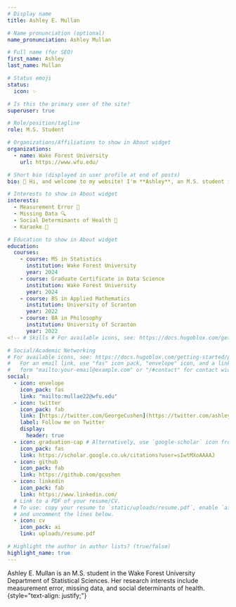 ```yaml
---
# Display name
title: Ashley E. Mullan

# Name pronunciation (optional)
name_pronunciation: Ashley Mullan

# Full name (for SEO)
first_name: Ashley
last_name: Mullan

# Status emoji
status:
  icon: ✨

# Is this the primary user of the site?
superuser: true

# Role/position/tagline
role: M.S. Student

# Organizations/Affiliations to show in About widget
organizations:
  - name: Wake Forest University
    url: https://www.wfu.edu/

# Short bio (displayed in user profile at end of posts)
bio: 👋 Hi, and welcome to my website! I'm **Ashley**, an M.S. student in the [Department of Statistical Sciences](https://stats.wfu.edu/) at Wake Forest University. I currently work with [Dr. Sarah Lotspeich](https://www.sarahlotspeich.com/) on methods to handle measurement error and their exciting applications to the study of local food access. I 💖 working with data and talking about sitcoms and romcoms, sometimes even [at the same time](https://drive.google.com/file/d/1bRwA-At8TQ853uAKEudn6Ol84eFd4LJp/view?usp=sharing)!

# Interests to show in About widget
interests:
  - Measurement Error 📏
  - Missing Data 🔍
  - Social Determinants of Health 🍎
  - Karaoke 🎤

# Education to show in About widget
education:
  courses:
    - course: MS in Statistics
      institution: Wake Forest University
      year: 2024
    - course: Graduate Certificate in Data Science
      institution: Wake Forest University
      year: 2024
    - course: BS in Applied Mathematics
      institution: University of Scranton
      year: 2022
    - course: BA in Philosophy
      institution: University of Scranton
      year: 2022
<!-- # Skills # For available icons, see: https://docs.hugoblox.com/getting-started/page-builder/#icons skills: - name: Technical items: - name: Python description: '' percent: 80 icon: python icon_pack: fab - name: Data Science description: '' percent: 100 icon: chart-line icon_pack: fas - name: SQL description: '' percent: 40 icon: database icon_pack: fas - name: Hobbies color: '#eeac02' color_border: '#f0bf23' items: - name: Hiking description: '' percent: 60 icon: person-hiking icon_pack: fas - name: Cats description: '' percent: 100 icon: cat icon_pack: fas - name: Photography description: '' percent: 80 icon: camera-retro icon_pack: fas -->

# Social/Academic Networking
# For available icons, see: https://docs.hugoblox.com/getting-started/page-builder/#icons
#   For an email link, use "fas" icon pack, "envelope" icon, and a link in the
#   form "mailto:your-email@example.com" or "/#contact" for contact widget.
social:
  - icon: envelope
    icon_pack: fas
    link: "mailto:mullae22@wfu.edu"
  - icon: twitter
    icon_pack: fab
    link: [https://twitter.com/GeorgeCushen](https://twitter.com/ashley___mullan)
    label: Follow me on Twitter
    display:
      header: true
  - icon: graduation-cap # Alternatively, use `google-scholar` icon from `ai` icon pack
    icon_pack: fas
    link: https://scholar.google.co.uk/citations?user=sIwtMXoAAAAJ
  - icon: github
    icon_pack: fab
    link: https://github.com/gcushen
  - icon: linkedin
    icon_pack: fab
    link: https://www.linkedin.com/
  # Link to a PDF of your resume/CV.
  # To use: copy your resume to `static/uploads/resume.pdf`, enable `ai` icons in `params.yaml`,
  # and uncomment the lines below.
  - icon: cv
    icon_pack: ai
    link: uploads/resume.pdf

# Highlight the author in author lists? (true/false)
highlight_name: true
---
```


Ashley E. Mullan is an M.S. student in the Wake Forest University Department of Statistical Sciences. Her research interests include measurement error, missing data, and social determinants of health. 
{style="text-align: justify;"}
